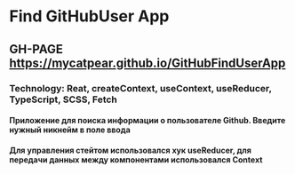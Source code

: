 # Find GitHubUser App
## GH-PAGE https://mycatpear.github.io/GitHubFindUserApp
### Technology: Reat, createContext, useContext, useReducer, TypeScript, SCSS, Fetch
#### Приложение для поиска информации о пользователе Github. Введите нужный никнейм в поле ввода
#### Для управления стейтом использовался хук useReducer, для передачи данных между компонентами использовался Context 
